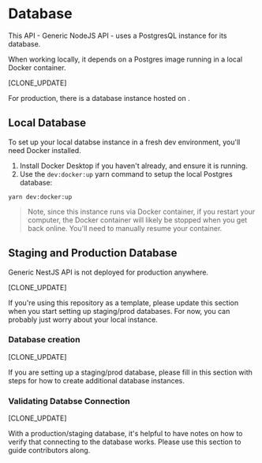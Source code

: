 # Database

This API - Generic NodeJS API - uses a PostgresQL instance for its database.

When working locally, it depends on a Postgres image running in a local Docker
container.

[CLONE_UPDATE]

For production, there is a database instance hosted on <UPDATE ME>.

## Local Database

To set up your local databse instance in a fresh dev environment, you'll
need Docker installed.

1. Install Docker Desktop if you haven't already, and ensure it is running.
1. Use the `dev:docker:up` yarn command to setup the local Postgres database:

```console
yarn dev:docker:up
```

> Note, since this instance runs via Docker container, if you restart your computer,
> the Docker container will likely be stopped when you get back online.
> You'll need to manually resume your container.

## Staging and Production Database

Generic NestJS API is not deployed for production anywhere.

[CLONE_UPDATE]

If you're using this repository as a template, please update this section when
you start setting up staging/prod databases. For now, you can probably just
worry about your local instance.

### Database creation

[CLONE_UPDATE]

If you are setting up a staging/prod database, please fill in this section with
steps for how to create additional database instances.

### Validating Databse Connection

[CLONE_UPDATE]

With a production/staging database, it's helpful to have notes on how to
verify that connecting to the database works. Please use this section to
guide contributors along.
